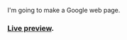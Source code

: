 I'm going to make a Google web page.
### [Live preview](https://dantenebris.github.io/google-homepage/).
